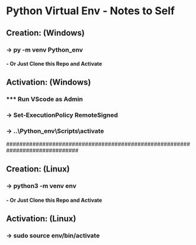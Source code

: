 
# Python Virtual Env - Notes to Self



## Creation:  (Windows)
### -> py -m venv Python_env
#### - Or Just Clone this Repo and Activate

## Activation: (Windows)
### *** Run VScode as Admin

### -> Set-ExecutionPolicy RemoteSigned
### -> ..\Python_env\Scripts\activate

##############################################################################

## Creation:  (Linux)
### -> python3 -m venv env
#### - Or Just Clone this Repo and Activate

## Activation: (Linux)
### -> sudo source env/bin/activate


